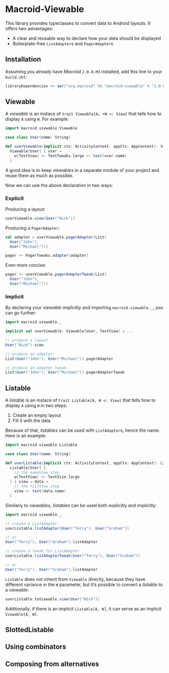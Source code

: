 # Macroid-Viewable

This library provides typeclasses to convert data to Android layouts. It offers two advantages:

* A clear and reusable way to declare how your data should be displayed
* Boilerplate-free `ListAdapter`s and `PagerAdapter`s

## Installation

Assuming you already have *Macroid* `2.0.0-M3` installed, add this line to your `build.sbt`:

```scala
libraryDependencies += aar("org.macroid" %% "macroid-viewable" % "2.0.0-M3")
```

## Viewable

A *viewable* is an instace of `trait Viewable[A, +W <: View]` that tells how to display `A` using `W`. For example:

```scala
import macroid.viewable.Viewable

case class User(name: String)

def userViewable(implicit ctx: ActivityContext, appCtx: AppContext): Viewable[User, TextView] =
  Viewable[User] { user ⇒
    w[TextView] <~ TextTweaks.large <~ text(user.name)
  }
```

A good idea is to keep *viewables* in a separate module of your project and reuse them as much as possible.

Now we can use the above declaration in two ways:

### Explicit

Producing a layout:

```scala
userViewable.view(User("Nick"))
```

Producing a `PagerAdapter`:

```scala
val adapter = userViewable.pagerAdapter(List(
  User("John"),
  User("Michael")))

pager <~ PagerTweaks.adapter(adapter)
```

Even more concise:

```scala
pager <~ userViewable.pagerAdapterTweak(List(
  User("John"),
  User("Michael")))
```

### Implicit

By declaring your *viewable* implicitly and importing `macroid.viewable._`, you can go further:

```scala
import macroid.viewable._

implicit val userViewable: Viewable[User, TextView] = ...

// produce a layout
User("Nick").view

// produce an adapter:
List(User("John"), User("Michael")).pagerAdapter

// produce an adapter tweak:
List(User("John"), User("Michael")).pagerAdapterTweak
```

## Listable

A *listable* is an instace of `trait Listable[A, W <: View]` that tells how to display `A` using `W` in two steps:

1) Create an empty layout
2) Fill it with the data

Because of that, *listables* can be used with `ListAdapter`s, hence the name. Here is an example:

```scala
import macroid.viewable.Listable

case class User(name: String)

def userListable(implicit ctx: ActivityContext, appCtx: AppContext): Listable[User, TextView] =
  Listable[User] {
    // the makeView step
    w[TextView] <~ TextSize.large
  } { view ⇒ data ⇒
    // the fillView step
    view <~ text(data.name)
  }
```

Similarly to *viewables*, *listables* can be used both explicitly and implicitly:

```scala
import macroid.viewable._

// create a ListAdapter
userListable.listAdapter(User("Terry"), User("Graham"))

// or
User("Terry"), User("Graham").listAdapter

// create a tweak for ListAdapter
userListable.listAdapterTweak(User("Terry"), User("Graham"))

// or
User("Terry"), User("Graham").listAdapter
```

`Listable` does not inherit from `Viewable` directly, because they have different variance in the `W` parameter, but
it’s possible to convert a *listable* to a *viewable*:

```scala
userListable.toViewable.view(User("Nick"))
```

Additionally, if there is an implicit `Listable[A, W]`, it can serve as an implicit `Viewable[A, W]`.

## SlottedListable

## Using combinators

## Composing from alternatives
